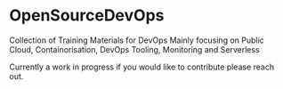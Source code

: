 # OpenSourceDevOps
Collection of Training Materials for DevOps Mainly focusing on Public Cloud, Containorisation, DevOps Tooling, Monitoring and Serverless

Currently a work in progress if you would like to contribute please reach out.

